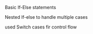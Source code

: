 Basic If-Else statements <br>

Nested If-else to handle multiple cases <br>

used Switch cases fir control flow <br>

